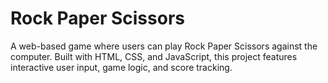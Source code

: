 # Rock Paper Scissors
A web-based game where users can play Rock Paper Scissors against the computer. Built with HTML, CSS, and JavaScript, this project features interactive user input, game logic, and score tracking.
